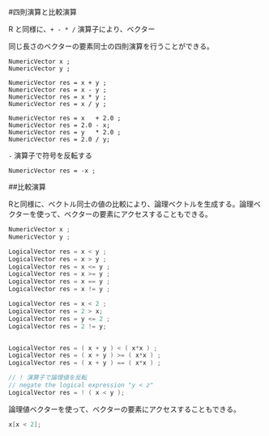 #四則演算と比較演算

R と同様に、`+ - * /` 演算子により、ベクター


同じ長さのベクターの要素同士の四則演算を行うことができる。

```
NumericVector x ;
NumericVector y ;

NumericVector res = x + y ;
NumericVector res = x - y ;
NumericVector res = x * y ;
NumericVector res = x / y ;

NumericVector res = x   + 2.0 ;
NumericVector res = 2.0 - x;
NumericVector res = y   * 2.0 ;
NumericVector res = 2.0 / y;
```

`-` 演算子で符号を反転する

```
NumericVector res = -x ;
```

##比較演算

Rと同様に、ベクトル同士の値の比較により、論理ベクトルを生成する。論理ベクターを使って、ベクターの要素にアクセスすることもできる。

```cpp
NumericVector x ;
NumericVector y ;

LogicalVector res = x < y ;
LogicalVector res = x > y ;
LogicalVector res = x <= y ;
LogicalVector res = x >= y ;
LogicalVector res = x == y ;
LogicalVector res = x != y ;

LogicalVector res = x < 2 ;
LogicalVector res = 2 > x;
LogicalVector res = y <= 2 ;
LogicalVector res = 2 != y;


LogicalVector res = ( x + y ) < ( x*x ) ;
LogicalVector res = ( x + y ) >= ( x*x ) ;
LogicalVector res = ( x + y ) == ( x*x ) ;

// ! 演算子で論理値を反転
// negate the logical expression "y < z"
LogicalVector res = ! ( x < y );
```


論理値ベクターを使って、ベクターの要素にアクセスすることもできる。

```cpp
x[x < 2];
```
